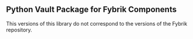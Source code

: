  ## Python Vault Package for Fybrik Components
This versions of this library do not correspond to the
versions of the Fybrik repository.
